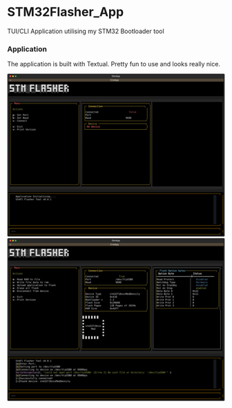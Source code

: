 # STM32Flasher_App
TUI/CLI Application utilising my STM32 Bootloader tool




### Application

The application is built with Textual. Pretty fun to use and looks really nice.

![image](./screenshots/stmapp_disconnected.svg) 
![image](./screenshots/stmapp_connected.svg)


